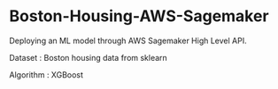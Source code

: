 # Boston-Housing-AWS-Sagemaker

Deploying an ML model through AWS Sagemaker High Level API.

Dataset : Boston housing data from sklearn

Algorithm : XGBoost
